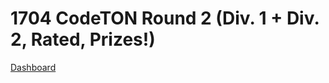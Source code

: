 # 1704 CodeTON Round 2 (Div. 1 + Div. 2, Rated, Prizes!)
[Dashboard](https://codeforces.com/contest/1704)
